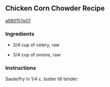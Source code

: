 ## Chicken Corn Chowder Recipe

[a980157e07](http://cookeatshare.com/recipes/chicken-corn-chowder-35995)

### Ingredients

 - 3/4 cup of celery, raw

 - 3/4 cup of onions, raw

### Instructions

Saute/fry in 1/4 c. butter till tender: